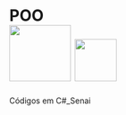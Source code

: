 # POO <div><img src="https://cdn.jsdelivr.net/gh/devicons/devicon/icons/windows8/windows8-original-wordmark.svg" height="100" width="110">    <img src="https://cdn.jsdelivr.net/gh/devicons/devicon/icons/csharp/csharp-plain.svg" height="75" width="75"/>
                                
Códigos em C#_Senai
